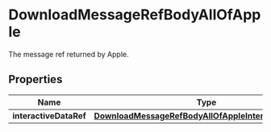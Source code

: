 

# DownloadMessageRefBodyAllOfApple

The message ref returned by Apple.

## Properties

| Name | Type | Description | Notes |
|------------ | ------------- | ------------- | -------------|
|**interactiveDataRef** | [**DownloadMessageRefBodyAllOfAppleInteractiveDataRef**](DownloadMessageRefBodyAllOfAppleInteractiveDataRef.md) |  |  |




